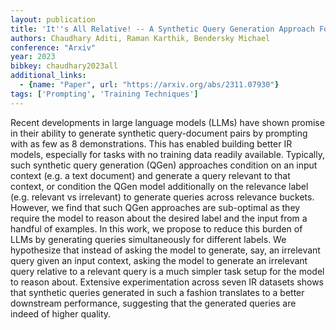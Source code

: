 ```yaml
---
layout: publication
title: 'It''s All Relative! -- A Synthetic Query Generation Approach For Improving Zero-shot Relevance Prediction'
authors: Chaudhary Aditi, Raman Karthik, Bendersky Michael
conference: "Arxiv"
year: 2023
bibkey: chaudhary2023all
additional_links:
  - {name: "Paper", url: "https://arxiv.org/abs/2311.07930"}
tags: ['Prompting', 'Training Techniques']
---
```

Recent developments in large language models (LLMs) have shown promise in
their ability to generate synthetic query-document pairs by prompting with as
few as 8 demonstrations. This has enabled building better IR models, especially
for tasks with no training data readily available. Typically, such synthetic
query generation (QGen) approaches condition on an input context (e.g. a text
document) and generate a query relevant to that context, or condition the QGen
model additionally on the relevance label (e.g. relevant vs irrelevant) to
generate queries across relevance buckets. However, we find that such QGen
approaches are sub-optimal as they require the model to reason about the
desired label and the input from a handful of examples. In this work, we
propose to reduce this burden of LLMs by generating queries simultaneously for
different labels. We hypothesize that instead of asking the model to generate,
say, an irrelevant query given an input context, asking the model to generate
an irrelevant query relative to a relevant query is a much simpler task setup
for the model to reason about. Extensive experimentation across seven IR
datasets shows that synthetic queries generated in such a fashion translates to
a better downstream performance, suggesting that the generated queries are
indeed of higher quality.
